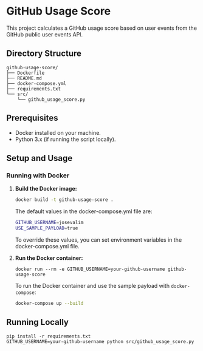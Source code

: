 # GitHub Usage Score

This project calculates a GitHub usage score based on user events from the GitHub public user events API.

## Directory Structure
```
github-usage-score/
├── Dockerfile
├── README.md
├── docker-compose.yml
├── requirements.txt
└── src/
    └── github_usage_score.py
```

## Prerequisites

- Docker installed on your machine.
- Python 3.x (if running the script locally).

## Setup and Usage

### Running with Docker

1. **Build the Docker image:**

   ```sh
   docker build -t github-usage-score .
   ```
    The default values in the docker-compose.yml file are:

    ```sh
    GITHUB_USERNAME=josevalim
    USE_SAMPLE_PAYLOAD=true
    ```

    To override these values, you can set environment variables in the docker-compose.yml file.

2. **Run the Docker container:**
    ```
    docker run --rm -e GITHUB_USERNAME=your-github-username github-usage-score 
    ```

    To run the Docker container and use the sample payload with `docker-compose`:

    ```sh
    docker-compose up --build
    ```


## Running Locally
    
    pip install -r requirements.txt
    GITHUB_USERNAME=your-github-username python src/github_usage_score.py
   